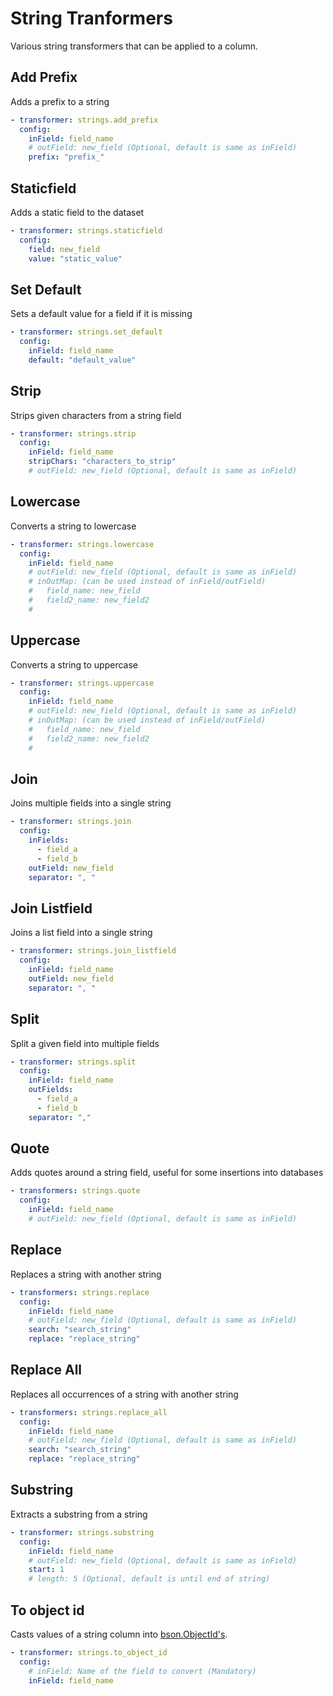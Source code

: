 # String Tranformers
Various string transformers that can be applied to a column.

## Add Prefix
Adds a prefix to a string

```yaml
- transformer: strings.add_prefix
  config:
    inField: field_name
    # outField: new_field (Optional, default is same as inField)
    prefix: "prefix_"
```

## Staticfield
Adds a static field to the dataset

```yaml
- transformer: strings.staticfield
  config:
    field: new_field
    value: "static_value"
```

## Set Default
Sets a default value for a field if it is missing

```yaml
- transformer: strings.set_default
  config:
    inField: field_name
    default: "default_value"
```

## Strip
Strips given characters from a string field

```yaml
- transformer: strings.strip
  config:
    inField: field_name
    stripChars: "characters_to_strip"
    # outField: new_field (Optional, default is same as inField)
```

## Lowercase
Converts a string to lowercase

```yaml
- transformer: strings.lowercase
  config:
    inField: field_name
    # outField: new_field (Optional, default is same as inField)
    # inOutMap: (can be used instead of inField/outField)
    #   field_name: new_field
    #   field2_name: new_field2
    # 
```

## Uppercase
Converts a string to uppercase

```yaml
- transformer: strings.uppercase
  config:
    inField: field_name
    # outField: new_field (Optional, default is same as inField)
    # inOutMap: (can be used instead of inField/outField)
    #   field_name: new_field
    #   field2_name: new_field2
    # 
```

## Join
Joins multiple fields into a single string

```yaml
- transformer: strings.join
  config:
    inFields:
      - field_a
      - field_b
    outField: new_field
    separator: ", "
```

## Join Listfield
Joins a list field into a single string

```yaml
- transformer: strings.join_listfield
  config:
    inField: field_name
    outField: new_field
    separator: ", "
```

## Split
Split a given field into multiple fields

```yaml
- transformer: strings.split
  config:
    inField: field_name
    outFields:
      - field_a
      - field_b
    separator: ","
```

## Quote
Adds quotes around a string field, useful for some insertions into databases

```yaml
- transformers: strings.quote
  config:
    inField: field_name
    # outField: new_field (Optional, default is same as inField)
```

## Replace
Replaces a string with another string

```yaml
- transformers: strings.replace
  config:
    inField: field_name
    # outField: new_field (Optional, default is same as inField)
    search: "search_string"
    replace: "replace_string"
```

## Replace All
Replaces all occurrences of a string with another string

```yaml
- transformers: strings.replace_all
  config:
    inField: field_name
    # outField: new_field (Optional, default is same as inField)
    search: "search_string"
    replace: "replace_string"
```

## Substring
Extracts a substring from a string

```yaml
- transformer: strings.substring
  config:
    inField: field_name
    # outField: new_field (Optional, default is same as inField)
    start: 1
    # length: 5 (Optional, default is until end of string)
```
## To object id
Casts values of a string column into [bson.ObjectId's](https://pymongo.readthedocs.io/en/stable/api/bson/objectid.html).

```yaml
- transformer: strings.to_object_id
  config:
    # inField: Name of the field to convert (Mandatory)
    inField: field_name

```
